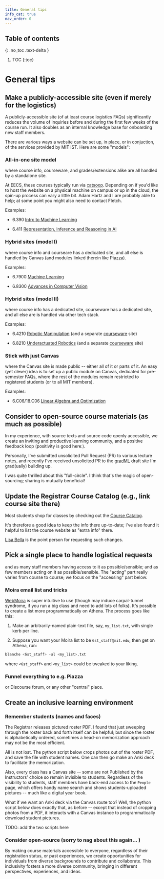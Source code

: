 ```yaml
---
title: General tips
info_cat: true
nav_order: 0
---
```


## Table of contents
{: .no_toc .text-delta }

1. TOC
{:toc}

# General tips

## Make a publicly-accessible site (even if merely for the logistics)
A publicly-accessible site (of at least course logistics FAQs) significantly reduces the volume of inquiries before and during the first few weeks of the course run. It also doubles as an internal knowledge base for onboarding new staff members.

There are various ways a website can be set up, in place, or in conjuction, of the services provided by MIT IST. Here are some "models":

### All-in-one site model
where course info, courseware, and grades/extensions alike are all handled by a standalone site. 

At EECS, these courses typically run via [catsoop](https://catsoop.org). Depending on if you'd like to host the website on a physical machine on campus or up in the cloud, the spin-up process can vary a little bit. Adam Hartz and I are probably able to help; at some point you might also need to contact Fletch.

Examples:

- 6.390 [Intro to Machine Learning](https://introml.mit.edu/spring23)

- 6.411 [Representation, Inference and Reasoning in AI](https://airr.mit.edu/fall23)

<!-- [introml](https://introml.mit.edu/spring23) -->

<!-- <iframe src="https://introml.mit.edu/spring23/info/" width=1000 height=300 async></iframe> -->


### Hybrid sites (model I)
where course info and courseare has a dedicated site, and all else is handled by Canvas (and modules linked therein like Piazza). 

Examples:

- 6.7900 [Machine Learning](https://gradml.mit.edu/)

- 6.8300 [Advances in Computer Vision](http://6.8300.csail.mit.edu/sp23/schedule.html)

<!-- [gradml](https://gradml.mit.edu) -->
<!-- <iframe src="https://gradml.mit.edu/" width=1000 height=300 async></iframe> -->

### Hybrid sites (model II)
where course info has a dedicated site, courseware has a dedicated site, and all else are is handled via other tech stack. 

Examples:

- 6.4210 [Robotic Manipulation](https://manipulation.csail.mit.edu/Fall2023/) (and a separate [courseware](https://manipulation.mit.edu) site)

- 6.8210 [Underactuated Robotics](https://underactuated.csail.mit.edu/Spring2023/) (and a separate [courseware](http://underactuated.mit.edu) site)

### Stick with just Canvas
where the Canvas site is made public -- either all of it or parts of it. An easy (yet clever) idea is to set up a public module on Canvas, dedicated for pre-semester FAQs, where the rest of the modules remain restricted to registered students (or to all MIT members).

Examples:

- 6.C06/18.C06 [Linear Algebra and Optimization](https://canvas.mit.edu/courses/16629)

## Consider to open-source course materials (as much as possible)

In my experience, with source texts and source code openly accessible, we create an inviting and productive learning community, and a positive feedback loop (positivity is good here:).

Personally, I've submitted unsolicited Pull Request (PR) to various lecture notes, and recently I've received unsolicited PR to the [gradML](https://gradml.mit.edu) draft site I'm grad(ually) building up. 

I was quite thrilled about this "full-circle". I think that's the magic of open-sourcing; sharing is mutually beneficial!

## Update the Registrar Course Catalog (e.g., link course site there)
Most students shop for classes by checking out the [Course Catalog](http://student.mit.edu/catalog/m6a.html). 

It's therefore a good idea to keep the info there up-to-date; I've also found it helpful to list the course website as "extra info" there.

[Lisa Bella]({{site.baseurl}}/info/contact/#lisa-bella) is the point person for requesting such changes.

## Pick a single place to handle logistical requests
and as many staff members having access to it as possible/sensible; and as few members acting on it as possible/sensible.
The "acting" part really varies from course to course; we focus on the "accessing" part below.

### Moira email list and tricks

[WebMoira](https://groups.mit.edu/webmoira/) is super intuitive to use (though may induce carpal-tunnel syndrome, if you run a big class and need to add lots of folks). It's possible to create a list more programmatically on Athena. The process goes like this:

1. Make an arbitrarily-named plain-text file, say, `my_list.txt`, with single kerb per line.

2. Suppose you want your Moira list to be `6st_staff@mit.edu`, then get on Athena, run: 
```sh
blanche <6st_staff> -al <my_list>.txt
```
where `<6st_staff>` and `<my_list>` could be tweaked to your liking. 

### Funnel everything to e.g. Piazza
or Discourse forum, or any other "central" place.


## Create an inclusive learning environment
### Remember students (names and faces)

The Registrar releases pictured roster PDF. I found that just sweeping through the roster back and forth itself can be helpful; but since the roster is alphabetically ordered, sometimes a head-on memorization approach may not be the most efficient. 

All is not lost. The python script below crops photos out of the roster PDF, and save the file with student names. One can then go make an Anki deck to facilitate the memorization.


Also, every class has a Canvas site -- some are not Published by the Instructors' choice so remain invisible to students. Regardless of the visibility to students, staff members have back-end access to the `People` page, which offers handy name search and shows students-uploaded pictures -- much like a digital year book.

What if we want an Anki deck via the Canvas route too? Well, the python script below does exactly that, as before -- except that instead of cropping photos from a PDF, it interacts with a Canvas instance to programmatically download student pictures. 


TODO: add the two scripts here

### Consider open-source (sorry to nag about this again... )


By making course materials accessible to everyone, regardless of their registration status, or past experiences, we create opportunities for individuals from diverse backgrounds to contribute and collaborate. This inclusivity fosters a more diverse community, bringing in different perspectives, experiences, and ideas. 